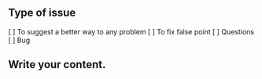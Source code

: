 ## Type of issue 
[ ] To suggest a better way to any problem
[ ] To fix false point
[ ] Questions
[ ] Bug

## Write your content.
